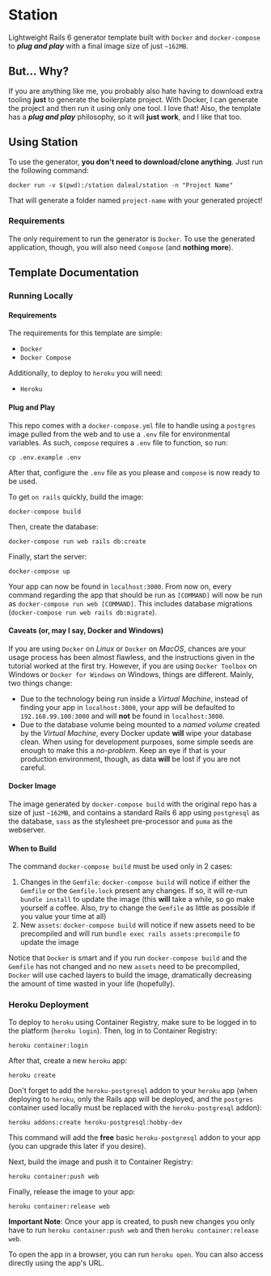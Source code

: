 # Station

Lightweight Rails 6 generator template built with `Docker` and `docker-compose` to **_plug and play_** with a final image size of just `~162MB`.

## But... **Why**?

If you are anything like me, you probably also hate having to download extra tooling **just** to generate the boilerplate project. With Docker, I can generate the project and then run it using only one tool. I love that! Also, the template has a **_plug and play_** philosophy, so it will **just work**, and I like that too.

## Using Station

To use the generator, **you don't need to download/clone anything**. Just run the following command:

```
docker run -v $(pwd):/station daleal/station -n "Project Name"
```

That will generate a folder named `project-name` with your generated project!

### Requirements

The only requirement to run the generator is `Docker`. To use the generated application, though, you will also need `Compose` (and **nothing more**).

## Template Documentation

### Running Locally

#### Requirements

The requirements for this template are simple:

* `Docker`
* `Docker Compose`

Additionally, to deploy to `heroku` you will need:

* `Heroku`

#### Plug and Play

This repo comes with a `docker-compose.yml` file to handle using a `postgres` image pulled from the web and to use a `.env` file for environmental variables. As such, `compose` requires a `.env` file to function, so run:

```
cp .env.example .env
```

After that, configure the `.env` file as you please and `compose` is now ready to be used.

To get `on rails` quickly, build the image:

```
docker-compose build
```

Then, create the database:

```
docker-compose run web rails db:create
```

Finally, start the server:

```
docker-compose up
```

Your app can now be found in `localhost:3000`. From now on, every command regarding the app that should be run as `[COMMAND]` will now be run as `docker-compose run web [COMMAND]`. This includes database migrations (`docker-compose run web rails db:migrate`).

#### Caveats (or, may I say, Docker and Windows)

If you are using `Docker` on _Linux_ or `Docker` on _MacOS_, chances are your usage process has been almost flawless, and the instructions given in the tutorial worked at the first try. However, if you are using `Docker Toolbox` on Windows or `Docker for Windows` on Windows, things are different. Mainly, two things change:

* Due to the technology being run inside a _Virtual Machine_, instead of finding your app in `localhost:3000`, your app will be defaulted to `192.168.99.100:3000` and will **not** be found in `localhost:3000`.
* Due to the database volume being mounted to a _named volume_ created by the _Virtual Machine_, every Docker update **will** wipe your database clean. When using for development purposes, some simple seeds are enough to make this a _no-problem_. Keep an eye if that is your production environment, though, as data **will** be lost if you are not careful.

#### Docker Image

The image generated by `docker-compose build` with the original repo has a size of just `~162MB`, and contains a standard Rails 6 app using `postgresql` as the database, `sass` as the stylesheet pre-processor and `puma` as the webserver.

#### When to Build

The command `docker-compose build` must be used only in 2 cases:

1. Changes in the `Gemfile`: `docker-compose build` will notice if either the `Gemfile` or the `Gemfile.lock` present any changes. If so, it will re-run `bundle install` to update the image (this **will** take a while, so go make yourself a coffee. Also, _try_ to change the `Gemfile` as little as possible if you value your time at all)
2. New `assets`: `docker-compose build` will notice if new assets need to be precompiled and will run `bundle exec rails assets:precompile` to update the image

Notice that `Docker` is smart and if you run `docker-compose build` and the `Gemfile` has not changed and no new `assets` need to be precompiled, `Docker` will use cached layers to build the image, dramatically decreasing the amount of time wasted in your life (hopefully).

### Heroku Deployment

To deploy to `heroku` using Container Registry, make sure to be logged in to the platform (`heroku login`). Then, log in to Container Registry:

```
heroku container:login
```

After that, create a new `heroku` app:

```
heroku create
```

Don't forget to add the `heroku-postgresql` addon to your `heroku` app (when deploying to `heroku`, only the Rails app will be deployed, and the `postgres` container used locally must be replaced with the `heroku-postgresql` addon):

```
heroku addons:create heroku-postgresql:hobby-dev
```

This command will add the **free** basic `heroku-postgresql` addon to your app (you can upgrade this later if you desire).

Next, build the image and push it to Container Registry:

```
heroku container:push web
```

Finally, release the image to your app:

```
heroku container:release web
```

**Important Note**: Once your app is created, to push new changes you only have to run `heroku container:push web` and then `heroku container:release web`.

To open the app in a browser, you can run `heroku open`. You can also access directly using the app's URL.

